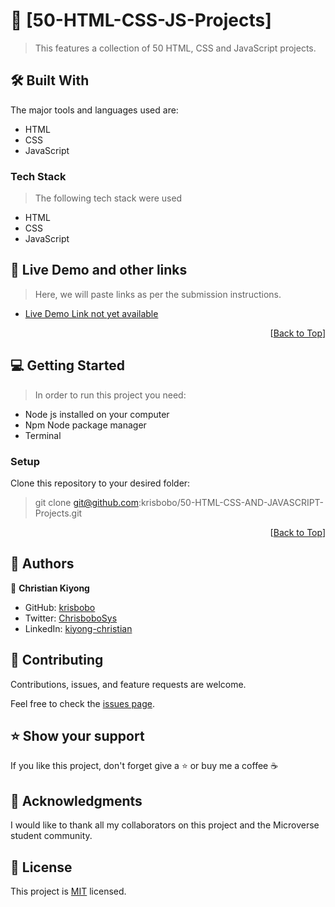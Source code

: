 
<!-- PROJECT DESCRIPTION -->

# 📖 [50-HTML-CSS-JS-Projects] <a name="about-project"></a>

> This features a collection of 50 HTML, CSS and JavaScript projects.

## 🛠 Built With <a name="built-with"></a>

The major tools and languages used are:

- HTML
- CSS
- JavaScript
<!-- Features -->
### Tech Stack <a name="tech-stack"></a>

> The following tech stack were used

- HTML
- CSS
- JavaScript

<!-- LIVE DEMO -->

## 🚀 Live Demo and other links <a name="live-demo"></a>

> Here, we will paste links as per the submission instructions.

- [Live Demo Link not yet available]()

<p align="right">[<a href="#readme-top">Back to Top</a>]</p>

<!-- GETTING STARTED -->

## 💻 Getting Started <a name="getting-started"></a>

> In order to run this project you need:

- Node js installed on your computer
- Npm Node package manager
- Terminal

### Setup

Clone this repository to your desired folder:

> git clone git@github.com:krisbobo/50-HTML-CSS-AND-JAVASCRIPT-Projects.git

<p align="right">[<a href="#readme-top">Back to Top</a>]</p>

<!-- AUTHORS -->

## 👥 Authors <a name="authors"></a>

👤 **Christian Kiyong**

- GitHub: [krisbobo](https://github.com/krisbobo)
- Twitter: [ChrisboboSys](https://twitter.com/ChrisboboSys)
- LinkedIn: [kiyong-christian](https://linkedin.com/in/christian-kiyong)

<!-- CONTRIBUTING -->

## 🤝 Contributing <a name="contributing"></a>

Contributions, issues, and feature requests are welcome.

Feel free to check the [issues page](../../issues/).

<!-- SUPPORT -->

## ⭐️ Show your support <a name="support"></a>

If you like this project, don't forget give a ⭐️ or buy me a coffee ☕️

<!-- ACKNOWLEDGEMENTS -->

## 🙏 Acknowledgments <a name="acknowledgements"></a>

I would like to thank all my collaborators on this project and the Microverse student community.

<!-- LICENSE -->

## 📝 License <a name="license"></a>

This project is [MIT](./LICENSE) licensed.
